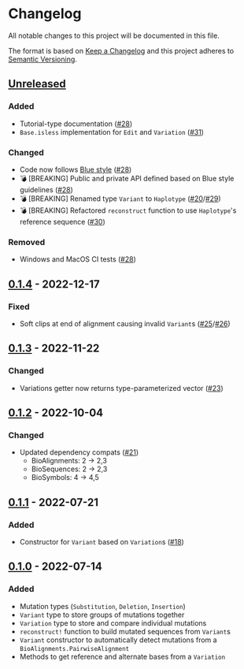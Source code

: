 # Changelog

All notable changes to this project will be documented in this file.

The format is based on [Keep a Changelog](https://keepachangelog.com/en/1.0.0)
and this project adheres to [Semantic Versioning](https://semver.org/spec/v2.0.0.html).

## [Unreleased]

### Added

- Tutorial-type documentation ([#28](https://github.com/BioJulia/SequenceVariation.jl/pull/28))
- `Base.isless` implementation for `Edit` and `Variation` ([#31](https://github.com/BioJulia/SequenceVariation.jl/pull/31))

### Changed

- Code now follows [Blue style](https://github.com/invenia/BlueStyle) ([#28](https://github.com/BioJulia/SequenceVariation.jl/pull/28))
- :bomb: [BREAKING] Public and private API defined based on Blue style guidelines ([#28](https://github.com/BioJulia/SequenceVariation.jl/pull/28))
- :bomb: [BREAKING] Renamed type `Variant` to `Haplotype` ([#20](https://github.com/BioJulia/SequenceVariation.jl/issues/20)/[#29](https://github.com/BioJulia/SequenceVariation.jl/pull/29))
- :bomb: [BREAKING] Refactored `reconstruct` function to use `Haplotype`'s reference sequence ([#30](https://github.com/BioJulia/SequenceVariation.jl/pull/30))

### Removed

- Windows and MacOS CI tests ([#28](https://github.com/BioJulia/SequenceVariation.jl/pull/28))

## [0.1.4] - 2022-12-17

### Fixed

- Soft clips at end of alignment causing invalid `Variant`s ([#25](https://github.com/BioJulia/SequenceVariation.jl/issues/25)/[#26](https://github.com/BioJulia/SequenceVariation.jl/pull/26))

## [0.1.3] - 2022-11-22

### Changed

- Variations getter now returns type-parameterized vector ([#23](https://github.com/BioJulia/SequenceVariation.jl/pull/23))

## [0.1.2] - 2022-10-04

### Changed

- Updated dependency compats ([#21](https://github.com/BioJulia/SequenceVariation.jl/pull/21))
  - BioAlignments: 2 -> 2,3
  - BioSequences: 2 -> 2,3
  - BioSymbols: 4 -> 4,5

## [0.1.1] - 2022-07-21

### Added

- Constructor for `Variant` based on `Variation`s ([#18](https://github.com/BioJulia/SequenceVariation.jl/pull/18))

## [0.1.0] - 2022-07-14

### Added

- Mutation types (`Substitution`, `Deletion`, `Insertion`)
- `Variant` type to store groups of mutations together
- `Variation` type to store and compare individual mutations
- `reconstruct!` function to build mutated sequences from `Variant`s
- `Variant` constructor to automatically detect mutations from a `BioAlignments.PairwiseAlignment`
- Methods to get reference and alternate bases from a `Variation`

[unreleased]: https://github.com/BioJulia/SequenceVariation.jl/compare/v0.1.4...HEAD
[0.1.4]: https://github.com/BioJulia/SequenceVariation.jl/compare/v0.1.3...v0.1.4
[0.1.3]: https://github.com/BioJulia/SequenceVariation.jl/compare/v0.1.2...v0.1.3
[0.1.2]: https://github.com/BioJulia/SequenceVariation.jl/compare/v0.1.1...v0.1.2
[0.1.1]: https://github.com/BioJulia/SequenceVariation.jl/compare/v0.1.0...v0.1.1
[0.1.0]: https://github.com/BioJulia/SequenceVariation.jl/releases/tag/v0.1.0
